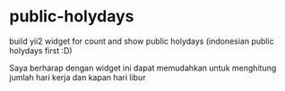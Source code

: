 # public-holydays
build yii2 widget for count and show public holydays (indonesian public holydays first :D)

Saya berharap dengan widget ini dapat memudahkan untuk menghitung jumlah hari kerja dan kapan hari libur
